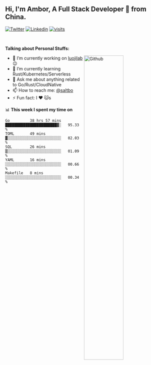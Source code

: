 ## Hi, I'm Ambor, A Full Stack Developer 🚀 from China.

[![Twitter](https://img.shields.io/badge/-saltbo-1ca0f1?style=flat&logo=twitter&logoColor=white)](https://twitter.com/rdsaltbo)
[![Linkedin](https://img.shields.io/badge/-saltbo-blue?style=flat&logo=Linkedin&logoColor=white)](https://www.linkedin.com/in/saltbo/)
[![visits](https://visitor.vercel.app/page/saltbo?color=light-green)](https://github.com/saltbo/)

&nbsp;  

**Talking about Personal Stuffs:**
<!-- Any image aligned to the right. Beware the width  -->
<img width="50%" align="right" alt="Github" src="https://raw.githubusercontent.com/saltbo/saltbo/master/images/git-header.svg" />

- 🔭 I’m currently working on [luojilab](https://github.com/luojilab) :wink:
- 🌱 I’m currently learning Rust/Kubernetes/Serverless
- 💬 Ask me about anything related to Go/Rust/CloudNative
- 📫 How to reach me: [@saltbo](https://twitter.com/rdsaltbo)
- ⚡ Fun fact: I :heart: :cat:s


📊 **This week I spent my time on**
<!--START_SECTION:waka-->
```text
Go         38 hrs 57 mins  ███████████████████████▓░   95.33 % 
TOML       49 mins         ▓░░░░░░░░░░░░░░░░░░░░░░░░   02.03 % 
SQL        26 mins         ▒░░░░░░░░░░░░░░░░░░░░░░░░   01.09 % 
YAML       16 mins         ░░░░░░░░░░░░░░░░░░░░░░░░░   00.66 % 
Makefile   8 mins          ░░░░░░░░░░░░░░░░░░░░░░░░░   00.34 % 
```
<!--END_SECTION:waka-->
